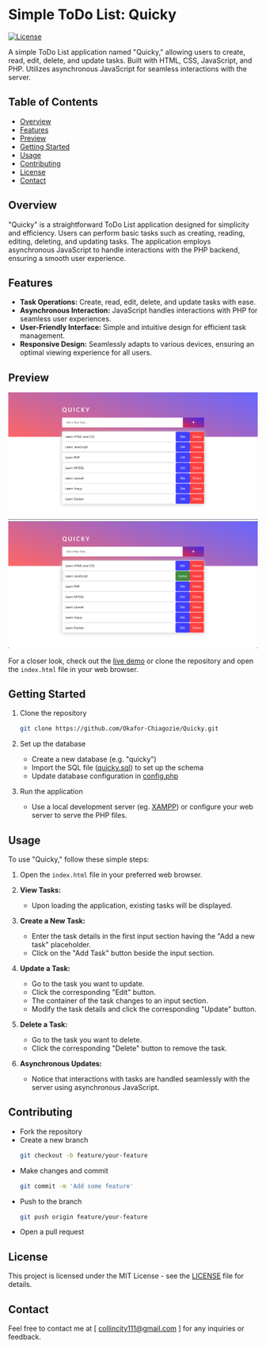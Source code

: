 # Simple ToDo List: Quicky

[![License](https://img.shields.io/badge/License-MIT-blue.svg)](LICENSE)

A simple ToDo List application named "Quicky," allowing users to create, read, edit, delete, and update tasks. Built with HTML, CSS, JavaScript, and PHP. Utilizes asynchronous JavaScript for seamless interactions with the server.

## Table of Contents
- [Overview](#overview)
- [Features](#features)
- [Preview](#preview)
- [Getting Started](#getting-started)
- [Usage](#usage)
- [Contributing](#contributing)
- [License](#license)
- [Contact](#contact)

## Overview
"Quicky" is a straightforward ToDo List application designed for simplicity and efficiency. Users can perform basic tasks such as creating, reading, editing, deleting, and updating tasks. The application employs asynchronous JavaScript to handle interactions with the PHP backend, ensuring a smooth user experience.

## Features
- **Task Operations:** Create, read, edit, delete, and update tasks with ease.
- **Asynchronous Interaction:** JavaScript handles interactions with PHP for seamless user experiences.
- **User-Friendly Interface:** Simple and intuitive design for efficient task management.
- **Responsive Design:** Seamlessly adapts to various devices, ensuring an optimal viewing experience for all users.

## Preview
![Screenshot 1](img/screenshots/screenshot-1.png)
![Screenshot 2](img/screenshots/screenshot-2.png)

For a closer look, check out the [live demo](http://quicky.infinityfreeapp.com/) or clone the repository and open the `index.html` file in your web browser.

## Getting Started
1. Clone the repository
   ```bash
   git clone https://github.com/Okafor-Chiagozie/Quicky.git
   ```

2. Set up the database
   - Create a new database (e.g. "quicky")
   - Import the SQL file ([quicky.sql](quicky.sql)) to set up the schema
   - Update database configuration in [config.php](scripts/config.php)

3. Run the application
   - Use a local development server (eg. [XAMPP](https://www.apachefriends.org/download.html)) or configure your web server to serve the PHP files.
   
## Usage
To use "Quicky," follow these simple steps:

1. Open the `index.html` file in your preferred web browser.

2. **View Tasks:**
   - Upon loading the application, existing tasks will be displayed.
  
3. **Create a New Task:**
   - Enter the task details in the first input section having the "Add a new task" placeholder.
   - Click on the "Add Task" button beside the input section.

4. **Update a Task:**
   - Go to the task you want to update.
   - Click the corresponding "Edit" button.
   - The container of the task changes to an input section.
   - Modify the task details and click the corresponding "Update" button.

5. **Delete a Task:**
   - Go to the task you want to delete.
   - Click the corresponding "Delete" button to remove the task.

8. **Asynchronous Updates:**
   - Notice that interactions with tasks are handled seamlessly with the server using asynchronous JavaScript.

## Contributing
- Fork the repository
- Create a new branch 
   ```bash
   git checkout -b feature/your-feature
   ```
- Make changes and commit 
   ```bash
   git commit -m 'Add some feature'
   ```
- Push to the branch 
   ```bash
   git push origin feature/your-feature
   ```
- Open a pull request

## License
This project is licensed under the MIT License - see the [LICENSE](LICENSE) file for details.

## Contact
Feel free to contact me at [ collincity111@gmail.com ] for any inquiries or feedback.



